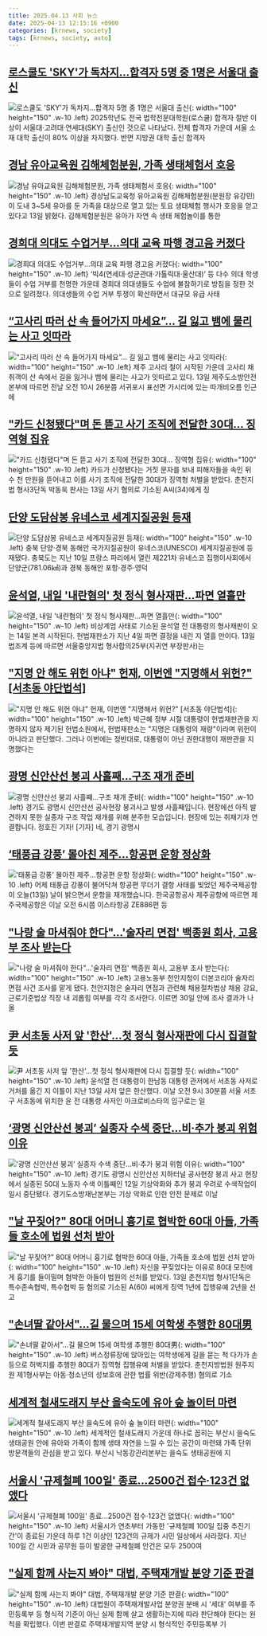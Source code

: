```yaml
---
title: 2025.04.13 사회 뉴스
date: 2025-04-13 12:15:16 +0900
categories: [krnews, society]
tags: [krnews, society, auto]
---
```

## [로스쿨도 'SKY'가 독차지…합격자 5명 중 1명은 서울대 출신](https://n.news.naver.com/mnews/article/015/0005118430)

![로스쿨도 'SKY'가 독차지…합격자 5명 중 1명은 서울대 출신](https://mimgnews.pstatic.net/image/origin/015/2025/04/13/5118430.jpg?type=nf220_150){: width="100" height="150" .w-10 .left}
2025학년도 전국 법학전문대학원(로스쿨) 합격자 절반 이상이 서울대·고려대·연세대(SKY) 출신인 것으로 나타났다. 전체 합격자 가운데 서울 소재 대학 출신이 80% 이상을 차지했다. 반면 지방권 대학 출신 합격자

## [경남 유아교육원 김해체험분원, 가족 생태체험서 호응](https://n.news.naver.com/mnews/article/003/0013180006)

![경남 유아교육원 김해체험분원, 가족 생태체험서 호응](https://mimgnews.pstatic.net/image/origin/003/2025/04/13/13180006.jpg?type=nf220_150){: width="100" height="150" .w-10 .left}
경상남도교육청 유아교육원 김해체험분원(분원장 유강민)이 도내 3~5세 유아를 둔 가족을 대상으로 열고 있는 토요 생태체험 행사가 호응을 얻고 있다고 13일 밝혔다. 김해체험분원은 유아가 자연 속 생태 체험놀이를 통한

## [경희대 의대도 수업거부…의대 교육 파행 경고음 커졌다](https://n.news.naver.com/mnews/article/011/0004473280)

![경희대 의대도 수업거부…의대 교육 파행 경고음 커졌다](https://mimgnews.pstatic.net/image/origin/011/2025/04/12/4473280.jpg?type=nf220_150){: width="100" height="150" .w-10 .left}
‘빅4(연세대·성균관대·가톨릭대·울산대)’ 등 다수 의대 학생들이 수업 거부를 천명한 가운데 경희대 의대생들도 수업에 불참하기로 방침을 정한 것으로 알려졌다. 의대생들의 수업 거부 투쟁이 확산하면서 대규모 유급 사태

## [“고사리 따러 산 속 들어가지 마세요”… 길 잃고 뱀에 물리는 사고 잇따라](https://n.news.naver.com/mnews/article/022/0004027170)

![“고사리 따러 산 속 들어가지 마세요”… 길 잃고 뱀에 물리는 사고 잇따라](https://mimgnews.pstatic.net/image/origin/022/2025/04/13/4027170.jpg?type=nf220_150){: width="100" height="150" .w-10 .left}
제주 고사리 철이 시작된 가운데 고사리 채취객이 산 속에서 길을 잃거나 뱀에 물리는 사고가 잇따르고 있다. 13일 제주도소방안전본부에 따르면 전날 오전 10시 26분쯤 서귀포시 표선면 가시리에 있는 따개비오름 인근에

## ["카드 신청됐다"며 돈 뜯고 사기 조직에 전달한 30대… 징역형 집유](https://n.news.naver.com/mnews/article/014/0005334960)

!["카드 신청됐다"며 돈 뜯고 사기 조직에 전달한 30대… 징역형 집유](https://mimgnews.pstatic.net/image/origin/014/2025/04/13/5334960.jpg?type=nf220_150){: width="100" height="150" .w-10 .left}
카드가 신청됐다는 거짓 문자를 보내 피해자들을 속인 뒤 수 천 만원을 뜯어내고 이를 사기 조직에 전달한 30대가 징역형 처벌을 받았다. 춘천지법 형사3단독 박동욱 판사는 13일 사기 혐의로 기소된 A씨(34)에게 징

## [단양 도담삼봉 유네스코 세계지질공원 등재](https://n.news.naver.com/mnews/article/005/0001769467)

![단양 도담삼봉 유네스코 세계지질공원 등재](https://mimgnews.pstatic.net/image/origin/005/2025/04/13/1769467.jpg?type=nf220_150){: width="100" height="150" .w-10 .left}
충북 단양·경북 동해안 국가지질공원이 유네스코(UNESCO) 세계지질공원에 등재됐다. 충북도는 지난 10일 프랑스 파리에서 열린 제221차 유네스코 집행이사회에서 단양군(781.06㎢)과 경북 동해안 포항·경주·영덕

## [윤석열, 내일 '내란혐의' 첫 정식 형사재판…파면 열흘만](https://n.news.naver.com/mnews/article/654/0000115865)

![윤석열, 내일 '내란혐의' 첫 정식 형사재판…파면 열흘만](https://mimgnews.pstatic.net/image/origin/654/2025/04/13/115865.jpg?type=nf220_150){: width="100" height="150" .w-10 .left}
비상계엄 사태로 기소된 윤석열 전 대통령의 형사재판이 오는 14일 본격 시작된다. 헌법재판소가 지난 4일 파면 결정을 내린 지 열흘 만이다. 13일 법조계 등에 따르면 서울중앙지법 형사합의25부(지귀연 부장판사)는

## ["지명 안 해도 위헌 아냐" 헌재, 이번엔 "지명해서 위헌?" [서초동 야단법석]](https://n.news.naver.com/mnews/article/011/0004473305)

!["지명 안 해도 위헌 아냐" 헌재, 이번엔 "지명해서 위헌?" [서초동 야단법석]](https://mimgnews.pstatic.net/image/origin/011/2025/04/12/4473305.jpg?type=nf220_150){: width="100" height="150" .w-10 .left}
박근혜 정부 시절 대통령이 헌법재판관을 지명하지 않자 제기된 헌법소원에서, 헌법재판소는 "지명은 대통령의 재량"이라며 위헌이 아니라고 판단했다. 그러나 이번에는 정반대로, 대통령이 아닌 권한대행이 재판관을 지명했다는

## [광명 신안산선 붕괴 사흘째…구조 재개 준비](https://n.news.naver.com/mnews/article/422/0000730567)

![광명 신안산선 붕괴 사흘째…구조 재개 준비](https://mimgnews.pstatic.net/image/origin/422/2025/04/13/730567.jpg?type=nf220_150){: width="100" height="150" .w-10 .left}
경기도 광명시 신안산선 공사현장 붕괴사고 발생 사흘째입니다. 현장에선 아직 발견하지 못한 실종자 구조 작업 재개를 위해 분주한 모습입니다. 현장에 있는 취재기자 연결합니다. 정호진 기자! [기자] 네, 경기 광명시

## [‘태풍급 강풍’ 몰아친 제주…항공편 운항 정상화](https://n.news.naver.com/mnews/article/056/0011930625)

![‘태풍급 강풍’ 몰아친 제주…항공편 운항 정상화](https://mimgnews.pstatic.net/image/origin/056/2025/04/13/11930625.jpg?type=nf220_150){: width="100" height="150" .w-10 .left}
어제 태풍급 강풍이 불어닥쳐 항공편 무더기 결항 사태를 빚었던 제주국제공항이 오늘(13일) 날이 밝으면서 운항을 재개했습니다. 한국공항공사 제주공항에 따르면 제주국제공항은 이날 오전 6시쯤 이스타항공 ZE886편 등

## ["나랑 술 마셔줘야 한다"…'술자리 면접' 백종원 회사, 고용부 조사 받는다](https://n.news.naver.com/mnews/article/014/0005334858)

!["나랑 술 마셔줘야 한다"…'술자리 면접' 백종원 회사, 고용부 조사 받는다](https://mimgnews.pstatic.net/image/origin/014/2025/04/12/5334858.jpg?type=nf220_150){: width="100" height="150" .w-10 .left}
고용노동부 천안지청이 더본코리아 술자리 면접 사건 조사를 맡게 됐다. 천안지청은 술자리 면접과 관련해 채용절차법상 채용 강요, 근로기준법상 직장 내 괴롭힘 여부를 각각 조사한다. 이르면 30일 안에 조사 결과가 나올

## [尹 서초동 사저 앞 '한산'…첫 정식 형사재판에 다시 집결할 듯](https://n.news.naver.com/mnews/article/421/0008189341)

![尹 서초동 사저 앞 '한산'…첫 정식 형사재판에 다시 집결할 듯](https://mimgnews.pstatic.net/image/origin/421/2025/04/13/8189341.jpg?type=nf220_150){: width="100" height="150" .w-10 .left}
윤석열 전 대통령이 한남동 대통령 관저에서 서초동 사저로 거처를 옮긴 지 이틀이 지난 13일 사저 앞은 한산했다. 이날 오전 9시 30분쯤 서울 서초구 서초동에 위치한 윤 전 대통령 사저인 아크로비스타의 입구로는 일

## [‘광명 신안산선 붕괴’ 실종자 수색 중단…비·추가 붕괴 위험 이유](https://n.news.naver.com/mnews/article/028/0002740612)

![‘광명 신안산선 붕괴’ 실종자 수색 중단…비·추가 붕괴 위험 이유](https://mimgnews.pstatic.net/image/origin/028/2025/04/12/2740612.jpg?type=nf220_150){: width="100" height="150" .w-10 .left}
경기도 광명시 신안산선 지하터널 공사현장 붕괴 사고 현장에서 실종된 50대 노동자 수색 이틀째인 12일 기상악화와 추가 붕괴 우려로 수색작업이 일시 중단됐다. 경기도소방재난본부는 기상 악화로 인한 안전 문제로 이날

## ["날 꾸짖어?" 80대 어머니 흉기로 협박한 60대 아들, 가족들 호소에 법원 선처 받아](https://n.news.naver.com/mnews/article/082/0001320868)

!["날 꾸짖어?" 80대 어머니 흉기로 협박한 60대 아들, 가족들 호소에 법원 선처 받아](https://mimgnews.pstatic.net/image/origin/082/2025/04/13/1320868.jpg?type=nf220_150){: width="100" height="150" .w-10 .left}
자신을 꾸짖었다는 이유로 80대 모친에게 흉기를 들이밀며 협박한 아들이 법원의 선처를 받았다. 13일 춘천지법 형사1단독은 특수존속협박, 특수협박 등 혐의로 기소된 A(60) 씨에게 징역 1년에 집행유예 2년을 선고

## ["손녀딸 같아서"…길 물으며 15세 여학생 추행한 80대男](https://n.news.naver.com/mnews/article/015/0005118437)

!["손녀딸 같아서"…길 물으며 15세 여학생 추행한 80대男](https://mimgnews.pstatic.net/image/origin/015/2025/04/13/5118437.jpg?type=nf220_150){: width="100" height="150" .w-10 .left}
버스정류장에 앉아있는 여학생에게 길을 묻는 척 다가가 손등으로 허벅지를 추행한 80대가 징역형 집행유예 처벌을 받았다. 춘천지방법원 원주지원 제1형사부는 아동·청소년의 성보호에 관한 법률 위반(강제추행) 혐의로 기소

## [세계적 철새도래지 부산 을숙도에 유아 숲 놀이터 마련](https://n.news.naver.com/mnews/article/014/0005334963)

![세계적 철새도래지 부산 을숙도에 유아 숲 놀이터 마련](https://mimgnews.pstatic.net/image/origin/014/2025/04/13/5334963.jpg?type=nf220_150){: width="100" height="150" .w-10 .left}
세계적인 철새도래지 가운데 하나로 꼽히는 부산시 을숙도 생태공원 안에 유아와 가족이 함께 생태 자연을 느낄 수 있는 공간이 마련돼 가족 단위 방문객들의 관심을 받고 있다. 부산시 낙동강관리본부는 을숙도 생태공원에 지

## [서울시 '규제철폐 100일' 종료...2500건 접수·123건 없앴다](https://n.news.naver.com/mnews/article/008/0005179683)

![서울시 '규제철폐 100일' 종료...2500건 접수·123건 없앴다](https://mimgnews.pstatic.net/image/origin/008/2025/04/13/5179683.jpg?type=nf220_150){: width="100" height="150" .w-10 .left}
서울시가 연초부터 가동한 '규제철폐 100일 집중 추진기간'이 종료된 가운데 하루 1건 이상인 123건의 규제가 시민 일상에서 사라졌다. 지난 100일 간 시민과 공무원 등이 발굴한 규제철폐 안건은 모두 2500여

## ["실제 함께 사는지 봐야" 대법, 주택재개발 분양 기준 판결](https://n.news.naver.com/mnews/article/011/0004473395)

!["실제 함께 사는지 봐야" 대법, 주택재개발 분양 기준 판결](https://mimgnews.pstatic.net/image/origin/011/2025/04/13/4473395.jpg?type=nf220_150){: width="100" height="150" .w-10 .left}
대법원이 주택재개발사업 분양권 분배 시 '세대' 여부를 주민등록부 등 형식적 기준이 아닌 실제 함께 살고 생활하는지에 따라 판단해야 한다는 원칙을 확립했다. 이번 판결로 주택재개발지역 분양 시 형식적인 주민등록부 기

